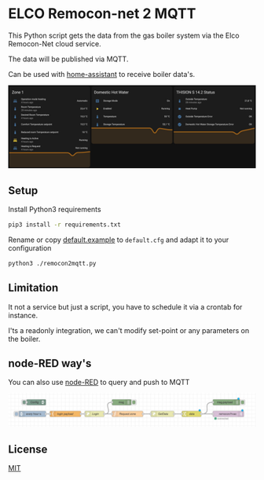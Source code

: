 # ELCO Remocon-net 2 MQTT

This Python script gets the data from the gas boiler system via the Elco Remocon-Net cloud service.

The data will be published via MQTT.

Can be used with [home-assistant](home-assistant/remocon.yaml) to receive boiler data's.

![Thision S Dashboard][img1]

## Setup

Install Python3 requirements

```bash
pip3 install -r requirements.txt
```

Rename or copy [default.example](default.example) to `default.cfg` and adapt it to your configuration

```bash
python3 ./remocon2mqtt.py
```

## Limitation

It not a service but just a script, you have to schedule it via a crontab for instance.

I'ts a readonly integration, we can't modify set-point or any parameters on the boiler.

## node-RED way's

You can also use [node-RED](node-RED/flow.json) to query and push to MQTT

![flow node-RED][img2]
## License

[MIT](LICENSE)

[img1]: images/home-assistant-card.jpg
[img2]: images/node-RED-flow.jpg
